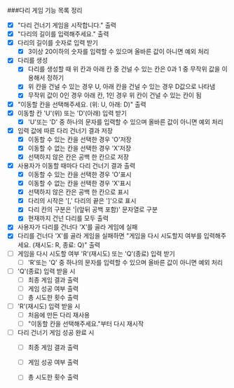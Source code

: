 ###다리 게임 기능 목록 정리
- [X] "다리 건너기 게임을 시작합니다." 출력
- [X] "다리의 길이를 입력해주세요." 출력
- [X] 다리의 길이를 숫자로 입력 받기
    - [X] 3이상 20이하의 숫자를 입력할 수 있으며 올바른 값이 아니면 예외 처리
- [X] 다리를 생성
    - [X] 다리를 생성할 때 위 칸과 아래 칸 중 건널 수 있는 칸은 0과 1 중 무작위 값을 이용해서 정하기
    - [X] 위 칸을 건널 수 있는 경우 U, 아래 칸을 건널 수 있는 경우 D값으로 나타냄
    - [X] 무작위 값이 0인 경우 아래 칸, 1인 경우 위 칸이 건널 수 있는 칸이 됨
- [X] "이동할 칸을 선택해주세요. (위: U, 아래: D)" 출력
- [X] 이동할 칸 'U'(위) 또는 'D'(아래) 입력 받기 
    - [X] 'U'또는 'D' 중 하나의 문자를 입력할 수 있으며 올바른 값이 아니면 예외 처리
- [X] 입력 값에 따른 다리 건너기 결과 저장
    - [X] 이동할 수 있는 칸을 선택한 경우 'O'저장
    - [X] 이동할 수 없는 칸을 선택한 경우 'X'저장
    - [X] 선택하지 않은 칸은 공백 한 칸으로 저장
- [X] 사용자가 이동할 때마다 다리 건너기 결과 출력
    - [X] 이동할 수 있는 칸을 선택한 경우 'O'표시
    - [X] 이동할 수 없는 칸을 선택한 경우 'X'표시
    - [X] 선택하지 않은 칸은 공백 한 칸으로 표시
    - [X] 다리의 시작은 '[,' 다리의 끝은 ']'으로 표시
    - [X] 다리 칸의 구분은 '|(앞뒤 공백 포함)' 문자열로 구분
    - [X] 현재까지 건넌 다리를 모두 출력
- [X] 사용자가 다리를 건너다 'X'를 골라 게임에 실패
- [X] 다리를 건너다 'X'를 골라 게임을 실패하면 "게임을 다시 시도할지 여부를 입력해주세요. (재시도: R, 종료: Q)" 출력
- [ ] 게임을 다시 시도할 여부 'R'(재시도) 또는 'Q'(종료) 입력 받기
    - [ ] 'R'또는 'Q' 중 하나의 문자를 입력할 수 있으며 올바른 값이 아니면 예외 처리
- [ ] 'Q'(종료) 입력 받을 시
    - [ ] 최종 게임 결과 출력
    - [ ] 게임 성공 여부 출력
    - [ ] 총 시도한 횟수 출력
- [ ] 'R'(재시도) 입력 받을 시
    - [ ] 처음에 만든 다리 재사용
    - [ ] "이동할 칸을 선택해주세요."부터 다시 재시작
- [ ] 다리 건너기 게임 성공 완료 시
    - [ ] 최종 게임 결과 출력
    - [ ] 게임 성공 여부 출력
    - [ ] 총 시도한 횟수 출력
    